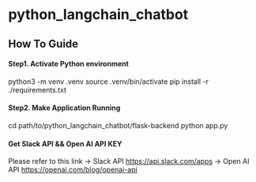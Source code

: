 # python_langchain_chatbot

## How To Guide
#### Step1. Activate Python environment
python3 -m venv .venv
source .venv/bin/activate
pip install -r ./requirements.txt

#### Step2. Make Application Running
cd path/to/python_langchain_chatbot/flask-backend
python app.py

#### Get Slack API && Open AI API KEY
Please refer to this link
-> Slack API
https://api.slack.com/apps
-> Open AI API
https://openai.com/blog/openai-api
